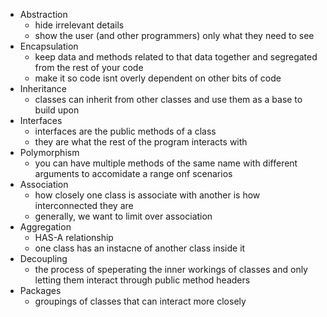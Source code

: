 - Abstraction  
  - hide irrelevant details  
  - show the user (and other programmers) only what they need to see  
- Encapsulation  
  - keep data and methods related to that data together and segregated from the rest of your code  
  - make it so code isnt overly dependent on other bits of code  
- Inheritance  
  - classes can inherit from other classes and use them as a base to build upon  
- Interfaces  
  - interfaces are the public methods of a class  
  - they are what the rest of the program interacts with  
- Polymorphism  
  - you can have multiple methods of the same name with different arguments to accomidate a range onf scenarios  
- Association  
  - how closely one class is associate with another is how interconnected they are  
  - generally, we want to limit over association  
- Aggregation  
  - HAS-A relationship  
  - one class has an instacne of another class inside it  
- Decoupling  
  - the process of speperating the inner workings of classes and only letting them interact through public method headers  
- Packages  
  - groupings of classes that can interact more closely